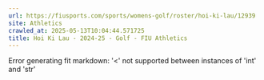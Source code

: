 ```yaml
---
url: https://fiusports.com/sports/womens-golf/roster/hoi-ki-lau/12939
site: Athletics
crawled_at: 2025-05-13T10:04:44.571725
title: Hoi Ki Lau - 2024-25 - Golf - FIU Athletics
---
```


Error generating fit markdown: '<' not supported between instances of 'int' and 'str'